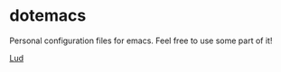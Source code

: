 dotemacs
========

Personal configuration files for emacs. Feel free to use some part of it!

[Lud](http://lud.cc)
